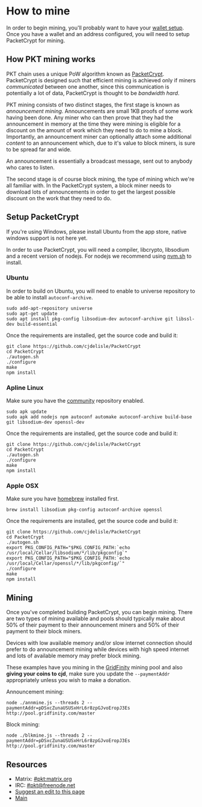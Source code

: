 # How to mine

In order to begin mining, you'll probably want to have your
[wallet setup](https://pkt.cash/wallet_setup). Once you have a wallet and an address
configured, you will need to setup PacketCrypt for mining.

## How PKT mining works

PKT chain uses a unique PoW algorithm known as
[PacketCrypt](https://github.com/cjdelisle/PacketCrypt). PacketCrypt is designed
such that efficient mining is achieved only if miners *communicated* between one
another, since this communication is potentially a lot of data, PacketCrypt is
thought to be *bandwidth hard*.

PKT mining consists of two distinct stages, the first stage is known as
*announcement mining*. Announcements are small 1KB proofs of some work having been
done. Any miner who can then prove that they had the announcement in memory at the
time they were mining is eligible for a discount on the amount of work which they
need to do to mine a block. Importantly, an announcement miner can optionally
attach some additional *content* to an announcement which, due to it's value to
block miners, is sure to be spread far and wide.

An announcement is essentially a broadcast message, sent out to anybody who cares
to listen.

The second stage is of course block mining, the type of mining which we're all
familiar with. In the PacketCrypt system, a block miner needs to download lots of
announcements in order to get the largest possible discount on the work that they
need to do.

## Setup PacketCrypt

If you're using Windows, please install Ubuntu from the app store, native
windows support is not here yet.

In order to use PacketCrypt, you will need a compiler, libcrypto, libsodium
and a recent version of nodejs. For nodejs we recommend using [nvm.sh](http://nvm.sh)
to install.

### Ubuntu

In order to build on Ubuntu, you will need to enable to universe repository
to be able to install `autoconf-archive`.

```
sudo add-apt-repository universe
sudo apt-get update
sudo apt install pkg-config libsodium-dev autoconf-archive git libssl-dev build-essential
```

Once the requirements are installed, get the source code and build it:

```
git clone https://github.com/cjdelisle/PacketCrypt
cd PacketCrypt
./autogen.sh
./configure
make
npm install
```

### Apline Linux

Make sure you have the
[community](https://wiki.alpinelinux.org/wiki/Enable_Community_Repository)
repository enabled.

```
sudo apk update
sudo apk add nodejs npm autoconf automake autoconf-archive build-base git libsodium-dev openssl-dev
```

Once the requirements are installed, get the source code and build it:

```
git clone https://github.com/cjdelisle/PacketCrypt
cd PacketCrypt
./autogen.sh
./configure
make
npm install
```

### Apple OSX

Make sure you have [homebrew](https://brew.sh) installed first.

```
brew install libsodium pkg-config autoconf-archive openssl
```

Once the requirements are installed, get the source code and build it:

```
git clone https://github.com/cjdelisle/PacketCrypt
cd PacketCrypt
./autogen.sh
export PKG_CONFIG_PATH="$PKG_CONFIG_PATH:`echo /usr/local/Cellar/libsodium/*/lib/pkgconfig`"
export PKG_CONFIG_PATH="$PKG_CONFIG_PATH:`echo /usr/local/Cellar/openssl/*/lib/pkgconfig/`"
./configure
make
npm install
```

## Mining

Once you've completed building PacketCrypt, you can begin mining. There are two
types of mining available and pools should typically make about 50% of their payment
to their announcement miners and 50% of their payment to their block miners.

Devices with low available memory and/or slow internet connection should prefer to
do announcement mining while devices with high speed internet and lots of available
memory may prefer block mining.

These examples have you mining in the [GridFinity](https://gridfinity.com) mining pool
and also **giving your coins to cjd**, make sure you update the `--paymentAddr`
appropriately unless you wish to make a donation.

Announcement mining:

```
node ./annmine.js --threads 2 --paymentAddr=pDSxcZunaUSUSxHrL6r8zpGJvoEropJ3Es http://pool.gridfinity.com/master
```

Block mining:

```
node ./blkmine.js --threads 2 --paymentAddr=pDSxcZunaUSUSxHrL6r8zpGJvoEropJ3Es http://pool.gridfinity.com/master
```

## Resources

* Matrix: [#pkt:matrix.org](https://riot.im/app/#/room/#pkt:m.trnsz.com)
* IRC: [#pkt@freenode.net](https://kiwiirc.com/nextclient/irc.freenode.net/pkt?nick=pktwow)
* [Suggest an edit to this page](https://github.com/pkt-cash/www.pkt.cash/edit/master/how_to_mine.md)
* [Main](https://pkt.cash/)